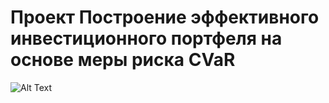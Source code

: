 # Проект Построение эффективного инвестиционного портфеля на основе меры риска CVaR
![Alt Text](Рисунок1.jpg)
